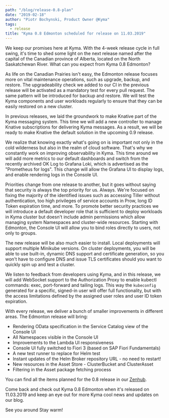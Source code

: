 ```yaml
---
path: "/blog/release-0.8-plan"
date: "2019-02-18"
author: "Piotr Bochynski, Product Owner @Kyma"
tags:
  - release
title: "Kyma 0.8 Edmonton scheduled for release on 11.03.2019"
---
```

We keep our promises here at Kyma. With the 4-week release cycle in full swing, it's time to shed some light on the next release named after the capital of the Canadian province of Alberta, located on the North Saskatchewan River. What can you expect from Kyma 0.8 Edmonton?   

As life on the Canadian Prairies isn't easy, the Edmonton release focuses more on vital maintenance operations, such as upgrade, backup, and restore. The upgradeability check we added to our CI in the previous release will be activated as a mandatory test for every pull request. The same pattern will be introduced for backup and restore. We will test the Kyma components and user workloads regularly to ensure that they can be easily restored on a new cluster.

In previous releases, we laid the groundwork to make Knative part of the Kyma messaging system. This time we will add a new controller to manage Knative subscriptions for delivering Kyma messages. As a result, we will be ready to make Knative the default solution in the upcoming 0.9 release.

We realize that knowing exactly what's going on is important not only in the cold wilderness but also in the realm of cloud software. That's why we constantly work on improving observability in Kyma. This time around we will add more metrics to our default dashboards and switch from the recently archived OK Log to Grafana Loki, which is advertised as the "Prometheus for logs". This change will allow the Grafana UI to display logs, and enable rendering logs in the Console UI. 

Priorities change from one release to another, but it goes without saying that security is always the top priority for us. Always. We're focused on fixing the majority of the identified issues such as accessing Tiller without authentication, too high privileges of service accounts in Prow, long ID Token expiration time, and more. To promote better security practices we will introduce a default developer role that is sufficient to deploy workloads in Kyma cluster but doesn't include admin permissions which allow managing system Namespaces and cluster-wide resources. Starting with Edmonton, the Console UI will allow you to bind roles directly to users, not only to groups. 

The new release will be also much easier to install. Local deployments will support multiple Minikube versions. On cluster deployments, you will be able to use built-in, dynamic DNS support and certificate generation, so you won't have to configure DNS and issue TLS certificates should you want to quickly spin up and test a cluster. 

We listen to feedback from developers using Kyma, and in this release, we will add WebSocket support to the Authorization Proxy to enable kubectl commands: exec, port-forward and tailing logs. This way the `kubeconfig` generated for a specific, signed-in user will offer full functionality, but with the access limitations defined by the assigned user roles and user ID token expiration.

With every release, we deliver a bunch of smaller improvements in different areas. The Edmonton release will bring:
- Rendering OData specification in the Service Catalog view of the Console UI
- All Namespaces visible in the Console UI
- Improvements to the Lambda UI responsiveness
- Console UI fully switched to Fiori 3 (based on SAP Fiori Fundamentals)
- A new test runner to replace for Helm test
- Instant updates of the Helm Broker repository URL - no need to restart!
- New resources in the Asset Store - ClusterBucket and ClusterAsset 
- Filtering in the Asset package fetching process

You can find all the items planned for the 0.8 release in our [Zenhub](https://app.zenhub.com/workspaces/kyma---all-repositories-5b6d5985084045741e744dea/reports?report=release&release=5c0791391a6a4c6bf4b314c6).

Come back and check out Kyma 0.8 Edmonton when it's released on 11.03.2019 and keep an eye out for more Kyma cool news and updates on our blog.

See you around Stay warm!
